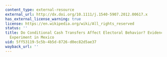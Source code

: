 ```yaml
---
content_type: external-resource
external_url: http://dx.doi.org/10.1111/j.1540-5907.2012.00617.x
has_external_license_warning: true
license: https://en.wikipedia.org/wiki/All_rights_reserved
status: ''
title: Do Conditional Cash Transfers Affect Electoral Behavior? Evidence from a Randomized
  Experiment in Mexico
uid: 5ff53119-5c5b-4b5d-8726-d0ec82d5ae37
wayback_url: ''
---
```

